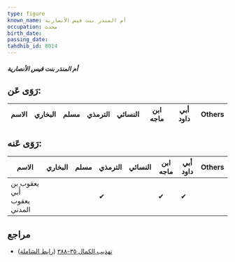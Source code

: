 ```yaml
---
type: figure
known_name: أم المنذر بنت قيس الأنصارية
occupation: محدث
birth_date:
passing_date:
tahdhib_id: 8014
---
```

##### أم المنذر بنت قيس الأنصارية

## رَوَى عَن:
| الاسم | البخاري | مسلم | الترمذي | النسائي | ابن ماجه | أبي داود | Others |
| ----- | ------- | ---- | ------- | ------- | -------- | -------- | ------ |
## رَوَى عَنه:
| الاسم                      | البخاري | مسلم | الترمذي | النسائي | ابن ماجه | أبي داود | Others |
| -------------------------- | ------- | ---- | ------- | ------- | -------- | -------- | ------ |
| يعقوب بن أَبي يعقوب المدني |         |      | ✔       |         | ✔        | ✔        |        |
## مراجع
- [تهذيب الكمال ٣٥-٣٨٨](obsidian://open?vault=Tahdhib-al-Kamal&file=Figures/٨٠١٤-أم%20المنذر%20بنت%20قيس%20الأنصارية) ([رابط الشاملة](https://shamela.ws/book/3722/18987))